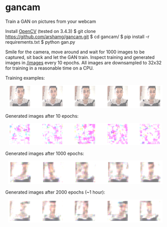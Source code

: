 # gancam
Train a GAN on pictures from your webcam

Install [OpenCV](https://opencv.org/) (tested on 3.4.3) 
    $ git clone https://github.com/arshamg/gancam.git
    $ cd gancam/
    $ pip install -r requirements.txt
    $ python gan.py

Smile for the camera, move around and wait for 1000 images to be captured, sit back and let the GAN train. 
Inspect training and generated images in [/images](/images) every 10 epochs. All images are downsampled to 32x32 for training in a reasonable time on a CPU.

Training examples:

<p align="center">
    <img src="images/train_readme.png"\>
</p>

Generated images after 10 epochs:

<p align="center">
    <img src="images/10_readme.png"\>
</p>

Generated images after 1000 epochs:

<p align="center">
    <img src="images/1000_readme.png"\>
</p>

Generated images after 2000 epochs (~1 hour):

<p align="center">
    <img src="images/2000_readme.png"\>
</p>

